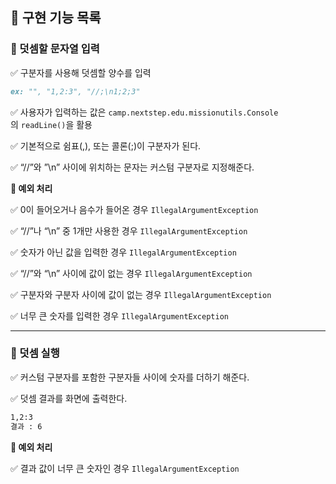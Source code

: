 ## 🎯 구현 기능 목록

### 📌 덧셈할 문자열 입력

✅ 구분자를 사용해 덧셈할 양수를 입력

```markdown
ex: "", "1,2:3", "//;\n1;2;3"
```

✅ 사용자가 입력하는 값은 `camp.nextstep.edu.missionutils.Console`의 `readLine()`을 활용

✅ 기본적으로 쉼표(,), 또는 콜론(;)이 구분자가 된다.

✅ “//”와 ”\n” 사이에 위치하는 문자는 커스텀 구분자로 지정해준다.

**🚫 예외 처리**

✅ 0이 들어오거나 음수가 들어온 경우 `IllegalArgumentException`

✅ “//”나 “\n” 중 1개만 사용한 경우 `IllegalArgumentException`

✅ 숫자가 아닌 값을 입력한 경우 `IllegalArgumentException`

✅ “//”와 “\n” 사이에 값이 없는 경우 `IllegalArgumentException`

✅ 구분자와 구분자 사이에 값이 없는 경우 `IllegalArgumentException`

✅ 너무 큰 숫자를 입력한 경우 `IllegalArgumentException`

---

### 📌 덧셈 실행

✅ 커스텀 구분자를 포함한 구분자들 사이에 숫자를 더하기 해준다.

✅ 덧셈 결과를 화면에 출력한다.

```markdown
1,2:3
결과 : 6
```

**🚫 예외 처리**

✅ 결과 값이 너무 큰 숫자인 경우 `IllegalArgumentException`